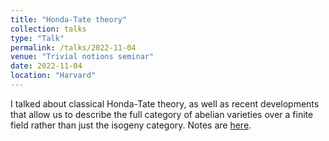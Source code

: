 ```yaml
---
title: "Honda-Tate theory"
collection: talks
type: "Talk"
permalink: /talks/2022-11-04
venue: "Trivial notions seminar"
date: 2022-11-04
location: "Harvard"
---
```


I talked about classical Honda-Tate theory, as well as recent developments that allow us to describe the full category of abelian varieties over a finite field rather than just the isogeny category. Notes are [here](https://dpentland.github.io/files/Trivial_Notions.pdf).
